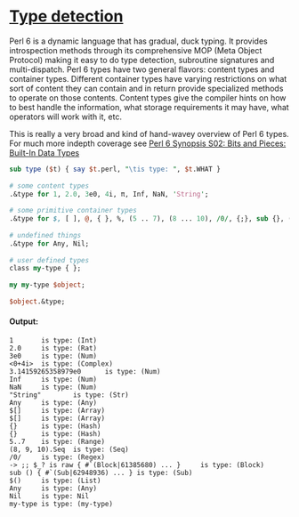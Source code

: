 [1]: http://rosettacode.org/wiki/Type_detection

# [Type detection][1]

Perl 6 is a dynamic language that has gradual, duck typing. It provides introspection methods through its comprehensive MOP (Meta Object Protocol) making it easy to do type detection, subroutine signatures and multi-dispatch. Perl 6 types have two general flavors: content types and container types. Different container types have varying restrictions on what sort of content they can contain and in return provide specialized methods to operate on those contents. Content types give the compiler hints on how to best handle the information, what storage requirements it may have, what operators will work with it, etc.



This is really a very broad and kind of hand-wavey overview of Perl 6 types. For much more indepth coverage see [Perl 6 Synopsis S02: Bits and Pieces: Built-In Data Types](http://design.perl6.org/S02.html#Built-In\_Data\_Types%7C)

```perl
sub type ($t) { say $t.perl, "\tis type: ", $t.WHAT }
 
# some content types
.&type for 1, 2.0, 3e0, 4i, π, Inf, NaN, 'String';
 
# some primitive container types
.&type for $, [ ], @, { }, %, (5 .. 7), (8 ... 10), /0/, {;}, sub {}, ( );
 
# undefined things
.&type for Any, Nil;
 
# user defined types
class my-type { };
 
my my-type $object;
 
$object.&type;
```

#### Output:
```
1       is type: (Int)
2.0     is type: (Rat)
3e0     is type: (Num)
<0+4i>  is type: (Complex)
3.14159265358979e0      is type: (Num)
Inf     is type: (Num)
NaN     is type: (Num)
"String"        is type: (Str)
Any     is type: (Any)
$[]     is type: (Array)
$[]     is type: (Array)
{}      is type: (Hash)
{}      is type: (Hash)
5..7    is type: (Range)
(8, 9, 10).Seq  is type: (Seq)
/0/     is type: (Regex)
-> ;; $_? is raw { #`(Block|61385680) ... }     is type: (Block)
sub () { #`(Sub|62948936) ... } is type: (Sub)
$()     is type: (List)
Any     is type: (Any)
Nil     is type: Nil
my-type is type: (my-type)
```